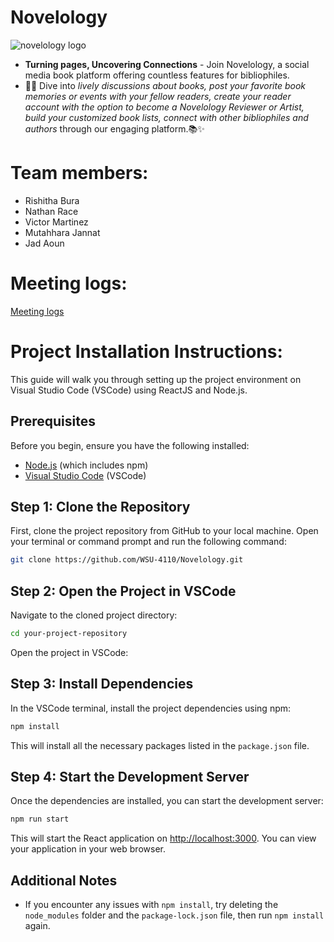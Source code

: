 # Novelology
![novelology logo](https://github.com/WSU-4110/Novelology/assets/100251123/eff76a6d-3769-4165-b1db-35e43a36b63d)

* **Turning pages, Uncovering Connections** - Join Novelology, a social media book platform offering countless features for bibliophiles.
* 📖💬 Dive into *lively discussions about books, post your favorite book memories or events with your fellow readers, create your reader account with the option to become a Novelology Reviewer or Artist, build your customized book lists, connect with other bibliophiles and authors* through our engaging platform.📚✨
# Team members:
* Rishitha Bura
* Nathan Race
* Victor Martinez
* Mutahhara Jannat
* Jad Aoun

  
# Meeting logs:
[Meeting logs](https://github.com/WSU-4110/Novelology/wiki)


# Project Installation Instructions:

This guide will walk you through setting up the project environment on Visual Studio Code (VSCode) using ReactJS and Node.js.

## Prerequisites

Before you begin, ensure you have the following installed:
- [Node.js](https://nodejs.org/en/) (which includes npm)
- [Visual Studio Code](https://code.visualstudio.com/) (VSCode)

## Step 1: Clone the Repository

First, clone the project repository from GitHub to your local machine. Open your terminal or command prompt and run the following command:

```bash
git clone https://github.com/WSU-4110/Novelology.git
```

## Step 2: Open the Project in VSCode

Navigate to the cloned project directory:

```bash
cd your-project-repository
```

Open the project in VSCode:

## Step 3: Install Dependencies

In the VSCode terminal, install the project dependencies using npm:

```bash
npm install
```

This will install all the necessary packages listed in the `package.json` file.

## Step 4: Start the Development Server

Once the dependencies are installed, you can start the development server:

```bash
npm run start
```

This will start the React application on [http://localhost:3000](http://localhost:3000). You can view your application in your web browser.

## Additional Notes

- If you encounter any issues with `npm install`, try deleting the `node_modules` folder and the `package-lock.json` file, then run `npm install` again.
